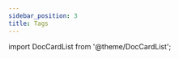 ```yaml
---
sidebar_position: 3
title: Tags
---
```

import DocCardList from '@theme/DocCardList';


<DocCardList />

